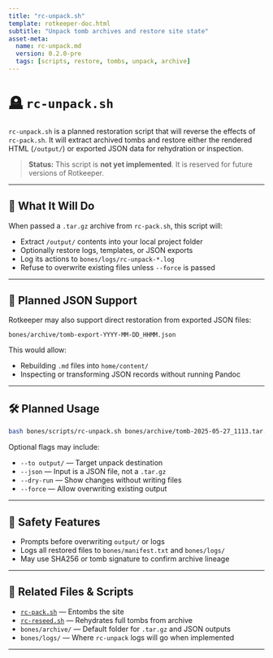```yaml
---
title: "rc-unpack.sh"
template: rotkeeper-doc.html
subtitle: "Unpack tomb archives and restore site state"
asset-meta:
  name: rc-unpack.md
  version: 0.2.0-pre
  tags: [scripts, restore, tombs, unpack, archive]
---
```


# 🪦 `rc-unpack.sh`

`rc-unpack.sh` is a planned restoration script that will reverse the effects of `rc-pack.sh`. It will extract archived tombs and restore either the rendered HTML (`/output/`) or exported JSON data for rehydration or inspection.

> **Status:** This script is **not yet implemented**. It is reserved for future versions of Rotkeeper.

---

## 📂 What It Will Do

When passed a `.tar.gz` archive from `rc-pack.sh`, this script will:

- Extract `/output/` contents into your local project folder
- Optionally restore logs, templates, or JSON exports
- Log its actions to `bones/logs/rc-unpack-*.log`
- Refuse to overwrite existing files unless `--force` is passed

---

## 🧬 Planned JSON Support

Rotkeeper may also support direct restoration from exported JSON files:

```plaintext
bones/archive/tomb-export-YYYY-MM-DD_HHMM.json
```

This would allow:

- Rebuilding `.md` files into `home/content/`
- Inspecting or transforming JSON records without running Pandoc

---

## 🛠 Planned Usage

```bash
bash bones/scripts/rc-unpack.sh bones/archive/tomb-2025-05-27_1113.tar.gz
```

Optional flags may include:

- `--to output/` — Target unpack destination
- `--json` — Input is a JSON file, not a `.tar.gz`
- `--dry-run` — Show changes without writing files
- `--force` — Allow overwriting existing output

---

## 🔐 Safety Features

- Prompts before overwriting `output/` or logs
- Logs all restored files to `bones/manifest.txt` and `bones/logs/`
- May use SHA256 or tomb signature to confirm archive lineage

---

## 📌 Related Files & Scripts

- [`rc-pack.sh`](rc-pack.md) — Entombs the site
- [`rc-reseed.sh`](rc-reseed.md) — Rehydrates full tombs from archive
- `bones/archive/` — Default folder for `.tar.gz` and JSON outputs
- `bones/logs/` — Where `rc-unpack` logs will go when implemented

---

<!--
A tomb once was zipped up so tight,  
But rotkeeper brought it to light.  
With a single unpack,  
The ghosts all came back—  
And output was soon back in sight.
-->
